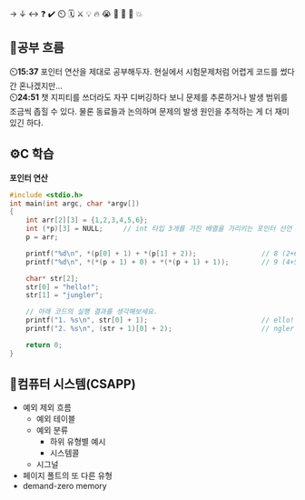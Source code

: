 → ↓ ↔ ❓ ✔️ ⏲️ 🗓️ ⚔️ 💡 🔥 😭 👏 🎵 🚨 💥

## 🧠공부 흐름
⏲️**15:37** 포인터 연산을 제대로 공부해두자. 현실에서 시험문제처럼 어렵게 코드를 썼다간 혼나겠지만...  
⏲️**24:51** 챗 지피티를 쓰더라도 자꾸 디버깅하다 보니 문제를 추론하거나 발생 범위를 조금씩 좁힐 수 있다. 물론 동료들과 논의하며 문제의 발생 원인을 추적하는 게 더 재미있긴 하다.  

## ⚙️C 학습
**포인터 연산**
```c
#include <stdio.h>
int main(int argc, char *argv[])
{
    int arr[2][3] = {1,2,3,4,5,6};
    int (*p)[3] = NULL;     // int 타입 3개를 가진 배열을 가리키는 포인터 선언 (*p[3]: int 타입을 가리키는 포인터 3개의 배열) 
    p = arr;

    printf("%d\n", *(p[0] + 1) + *(p[1] + 2));                // 8 (2+6)
    printf("%d\n", *(*(p + 1) + 0) + *(*(p + 1) + 1));        // 9 (4+5)

    char* str[2]; 
    str[0] = "hello!"; 
    str[1] = "jungler"; 

    // 아래 코드의 실행 결과를 생각해보세요.
    printf("1. %s\n", str[0] + 1);                            // ello!
    printf("2. %s\n", (str + 1)[0] + 2);                      // ngler   

    return 0; 
}
```

## 📓컴퓨터 시스템(CSAPP)
- 예외 제외 흐름
    - 예외 테이블
    - 예외 분류     
        - 하위 유형별 예시
        - 시스템콜             
    - 시그널
- 페이지 폴트의 또 다른 유형
- demand-zero memory


